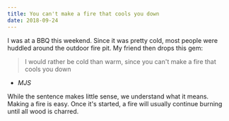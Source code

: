 ```yaml
---
title: You can't make a fire that cools you down
date: 2018-09-24
---
```


I was at a BBQ this weekend. Since it was pretty cold, most people were huddled around the outdoor fire pit. My friend then drops this gem:

> I would rather be cold than warm, since you can't make a fire that cools you down

- _MJS_

While the sentence makes little sense, we understand what it means. Making a fire is easy. Once it's started, a fire will usually continue burning until all wood is charred.